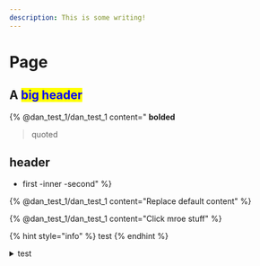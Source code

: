 ```yaml
---
description: This is some writing!
---
```


# Page

## A <mark style="color:blue;">big header</mark>



{% @dan_test_1/dan_test_1 content=" **bolded** 
> quoted
## header
- first
 -inner
-second" %}

{% @dan_test_1/dan_test_1 content="Replace default content" %}



{% @dan_test_1/dan_test_1 content="Click mroe stuff" %}

{% hint style="info" %}
test
{% endhint %}

<details>

<summary>test</summary>

test

more

even more



</details>

